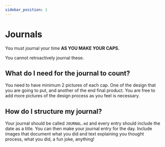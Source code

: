 ```yaml
---
sidebar_position: 1
---
```


# Journals

You must journal your time **AS YOU MAKE YOUR CAPS.** 

You cannot retroactively journal these.

## What do I need for the journal to count?

You need to have minimum 2 pictures of each cap. One of the design that you are going to put, and another of the end final product. You are free to add more pictures of the design process as you feel is necessary. 

## How do I structure my journal?

Your journal should be called `JOURNAL.md` and every entry should include the date as a title. You can then make your journal entry for the day. Include images that document what you did and text explaining you thought process, what you did, a fun joke, anything!


